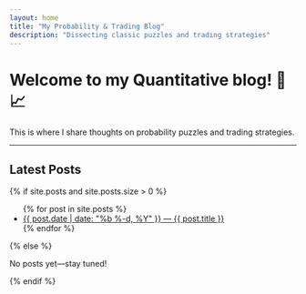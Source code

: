 ```yaml
---
layout: home
title: "My Probability & Trading Blog"
description: "Dissecting classic puzzles and trading strategies"
---
```


# Welcome to my Quantitative blog! 🧠📈

This is where I share thoughts on probability puzzles and trading strategies.

---

## Latest Posts

{% if site.posts and site.posts.size > 0 %}
<ul>
  {% for post in site.posts %}
    <li>
      <a href="{{ post.url | relative_url }}">
        {{ post.date | date: "%b %-d, %Y" }} &mdash; {{ post.title }}
      </a>
    </li>
  {% endfor %}
</ul>
{% else %}
<p>No posts yet—stay tuned!</p>
{% endif %}
